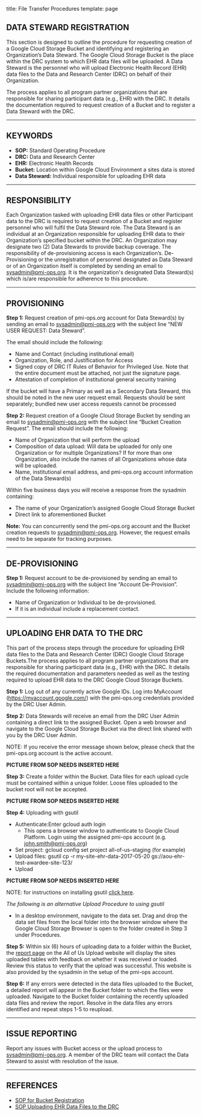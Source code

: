 title: File Transfer Procedures
template: page

## DATA STEWARD REGISTRATION
This section is designed to outline the procedure for requesting creation of a Google Cloud Storage Bucket and identifying and registering an Organization’s Data Steward. The Google Cloud Storage Bucket is the place within the DRC system to which EHR data files will be uploaded. A Data Steward is the personnel who will upload Electronic Health Record (EHR) data files to the Data and Research Center (DRC) on behalf of their Organization. 

The process applies to all program partner organizations that are responsible for sharing participant data (e.g., EHR) with the DRC. It details the documentation required to request creation of a Bucket and to register a Data Steward with the DRC.

---
## KEYWORDS
   * __SOP:__ Standard Operating Procedure
   * __DRC:__ Data and Research Center
   * __EHR:__ Electronic Health Records
   * __Bucket:__ Location within Google Cloud Environment a sites data is stored
   * __Data Steward:__ Individual responsible for uploading EHR data
---
## RESPONSIBILITY
Each Organization tasked with uploading EHR data files or other Participant data to the DRC is required to request creation of a Bucket and register personnel who will fulfil the Data Steward role. The Data Steward is an individual at an Organization responsible for uploading EHR data to their Organization’s specified bucket within the DRC. An Organization may designate two (2) Data Stewards to provide backup coverage.  The responsibility of de-provisioning access is each Organization’s.  De-Provisioning or the unregistration of personnel designated as Data Steward or of an Organization itself is completed by sending an email to sysadmin@pmi-ops.org.  It is the organization's designated Data Steward(s) which is/are responsible for adherence to this procedure.

---
## PROVISIONING

__Step 1:__ Request creation of pmi-ops.org account for Data Steward(s) by sending an email to sysadmin@pmi-ops.org with the subject   line “NEW USER REQUEST: Data Steward”. 

   The email should include the following:
   * Name and Contact (including institutional email)
   * Organization, Role, and Justification for Access
   * Signed copy of DRC IT Rules of Behavior for Privileged Use. Note that the entire document must be attached, not just the signature page.
   * Attestation of completion of institutional general security training

If the bucket will have a Primary as well as a Secondary Data Steward, this should be noted in the new user request email. Requests should be sent separately; bundled new user access requests cannot be processed

__Step 2:__ Request creation of a Google Cloud Storage Bucket by sending an email to sysadmin@pmi-ops.org with the subject line “Bucket Creation Request”. The email should include the following:

   * Name of Organization that will perform the upload
   * Composition of data upload: Will data be uploaded for only one Organization or for multiple Organizations? If for more than one Organization, also include the names of all Organizations whose data will be uploaded.
   * Name, institutional email address, and pmi-ops.org account information of the Data Steward(s)

Within five business days you will receive a response from the sysadmin containing:


   * The name of your Organization’s assigned Google Cloud Storage Bucket
   * Direct link to aforementioned Bucket

__Note:__ You can concurrently send the pmi-ops.org account and the Bucket creation requests to sysadmin@pmi-ops.org. However, the request emails need to be separate for tracking purposes.

---

## DE-PROVISIONING
__Step 1:__  Request account to be de-provisioned by sending an email to sysadmin@pmi-ops.org with the subject line “Account De-Provision”.  Include the following information:
  * Name of Organization or Individual to be de-provisioned.
  * If it is an individual include a replacement contact.

---

## UPLOADING EHR DATA TO THE DRC
This part of the process steps through the procedure for uploading EHR data files to the Data and Research Center (DRC) Google Cloud Storage Buckets.The process applies to all program partner organizations that are responsible for sharing participant data (e.g., EHR) with the DRC.  It details the required documentation and parameters needed as well as the testing required to upload EHR data to the DRC Google Cloud Storage Buckets.

__Step 1:__ Log out of any currently active Google IDs. Log into MyAccount (https://myaccount.google.com/)  with the pmi-ops.org credentials provided by the DRC User Admin.

__Step 2:__ Data Stewards will receive an email from the DRC User Admin containing a direct link to the assigned Bucket. Open a web browser and navigate to the Google Cloud Storage Bucket via the direct link shared with you by the DRC User Admin. 

NOTE: If you receive the error message shown below, please check that the pmi-ops.org account is the active account. 

__PICTURE FROM SOP NEEDS INSERTED HERE__

__Step 3:__ Create a folder within the Bucket. Data files for each upload cycle must be contained within a unique folder. Loose files uploaded to the bucket root will not be accepted. 

__PICTURE FROM SOP NEEDS INSERTED HERE__

__Step 4:__ Uploading with gsutil
- Authenticate:Enter gcloud auth login
  - This opens a browser window to authenticate to Google Cloud Platform. Login using the assigned pmi-ops account (e.g. john.smith@pmi-ops.org)
 - Set project: gcloud config set project all-of-us-staging (for example)
 - Upload files: gsutil cp -r my-site-ehr-data-2017-05-20 gs://aou-ehr-test-awardee-site-123/
 - Upload

__PICTURE FROM SOP NEEDS INSERTED HERE__

NOTE: for instructions on installing gsutil [click here](https://cloud.google.com/storage/docs/gsutil_install#sdk-install).

_The following is an alternative Upload Procedure to using gsutil_
 - In a desktop environment, navigate to the data set. Drag and drop the data set files from the local folder into the browser window where the Google Cloud Storage Browser is open to the folder created in Step 3 under Procedures.

__Step 5:__ Within six (6) hours of uploading data to a folder within the Bucket, the [report page](https://storage.googleapis.com/test-aou-curation-spec-site-bucket/report.html) on the All of Us Upload website will display the sites uploaded tables with feedback on whether it was received or loaded. Review this status to verify that the upload was successful.  This website is also provided by the sysadmin in the setup of the pmi-ops account.

__Step 6:__ If any errors were detected in the data files uploaded to the Bucket, a detailed report will appear in the Bucket folder to which the files were uploaded. Navigate to the Bucket folder containing the recently uploaded data files and review the report. Resolve in the data files any errors identified and repeat steps 1-5 to reupload.

---

## ISSUE REPORTING
Report any issues with Bucket access or the upload process to sysadmin@pmi-ops.org. A member of the DRC team will contact the Data Steward to assist with resolution of the issue.

---

## REFERENCES
 - [SOP for Bucket Registration](https://docs.google.com/document/d/1W7IZwB19ezXFL8rSODqfCaI3T8YpKfL9XTkkBhJq4H4/edit?usp=sharing)
 - [SOP Uploading EHR Data Files to the DRC](https://docs.google.com/document/d/1wWMtPYag3nQALMRR9CYq_9Etcgk3_FaAkFvecaU5iVg/edit?usp=sharing)
